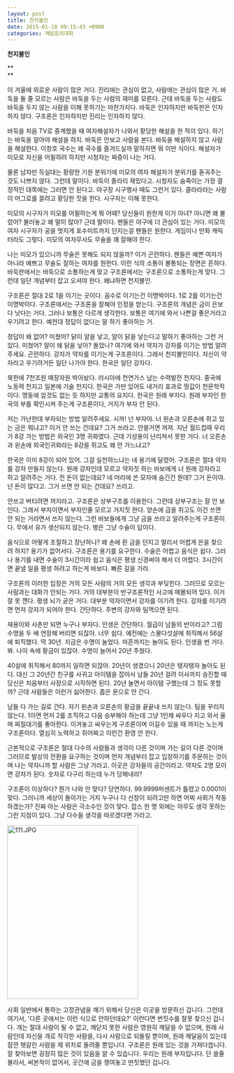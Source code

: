 ```yaml
---
layout: post
title: 천지불인
date: 2015-01-18 09:15:43 +0900
categories: 깨달음의대화
---
```

**천지불인**

**  
** 

이 겨울에 외로운 사람이 많은 거다. 진리에는 관심이 없고, 사람에는 관심이 많은 거. 바둑을 둘 줄 모르는 사람은 바둑을 두는 사람의 재미를 모른다. 근데 바둑을 두는 사람도 바둑을 두지 않는 사람을 이해 못하기는 마찬가지다. 바둑은 인자하지만 바둑판은 인자하지 않다. 구조론은 인자하지만 진리는 인자하지 않다. 

  


바둑을 처음 TV로 중계했을 때 여자해설자가 나와서 황당한 해설을 한 적이 있다. 하기는 바둑을 알아야 해설을 하지. 바둑은 안보고 사람을 본다. 바둑을 해설하지 않고 사람을 해설한다. 이창호 국수는 왜 국수를 즐겨드실까 말하자면 뭐 이딴 식이다. 해설자가 미모로 자신을 어필하려 하지만 시청자는 짜증이 나는 거다. 

  


물론 남자만 득실대는 황량한 기원 분위기에 미모의 여자 해설자가 분위기를 돋궈주는 것도 나쁘지 않다. 그런데 말이다. 바둑이 졸라리 재밌다고. 시청자도 숨죽이는 가장 결정적인 대목에는 그러면 안 된다고. 야구장 시구행사 때도 그런거 있다. 클라라라는 사람이 어그로를 끌려고 황당한 짓을 한다. 시구자는 이해 못한다.

  


미모의 시구자가 미모를 어필하는게 뭐 어때? 당신들이 원한게 이거 아녀? 아니면 왜 불렀어? 불러놓고 왜 말이 많아? 근데 말이다. 팬들은 야구에 더 관심이 있는 거다. 미모의 여자 시구자가 공을 멋지게 포수미트까지 던지는걸 팬들은 원한다. 게임이나 만화 캐릭터라도 그렇다. 미모의 여자무사도 무술을 꽤 잘해야 한다. 

  


나는 미모가 있으니까 무술은 못해도 되지 않을까? 이거 곤란하다. 팬들은 예쁜 여자가 아니라 예쁘고 무술도 잘하는 여자를 원한다. 이런 식의 소통이 불통되는 장면은 흔하다. 바둑판에서는 바둑으로 소통하는게 맞고 구조론에서는 구조론으로 소통하는게 맞다. 그런데 일단 개념부터 잡고 오셔야 한다. 왜냐하면 천지불인.

  


구조론은 절대 2로 1을 이기는 곳이다. 꼼수로 이기는건 이명박이다. 1로 2를 이기는건 이명박이다. 구조론에서는 구조론을 잘해야 인정을 받는다. 구조론의 개념은 금이 은보다 낫다는 거다. 그러나 보통은 다르게 생각한다. 보통은 여기에 와서 나쁜걸 좋은거라고 우기려고 한다. 예컨대 정답이 없다는 말 하기 좋아하는 거.

  


정답이 왜 없어? 미쳤어? 닭이 알을 낳고, 알이 닭을 낳는다고 말하기 좋아하는 그런 거 있다. 미쳤어? 알이 왜 닭을 낳아? 돌았나? 여기에 와서 약자가 강자를 이기는 방법 알려주세요. 곤란하다. 강자가 약자를 이기는게 구조론이다. 그래서 천지불인이다. 자신이 약자라고 우기려거든 일단 나가야 한다. 한국은 일단 강자다. 

  


북한에 7천조원 매장자원 박아놨다. 러시아에 천연가스 남는 수력발전 천지다. 중국에 노동력 천지고 일본에 기술 천지다. 한국은 가만 있어도 네거리 효과로 땅값이 천문학적이다. 명동에 암것도 없는 듯 하지만 교통의 요지다. 한국은 원래 부자다. 원래 부자인 한국의 부를 확인시켜 주는게 구조론이다, 거지가 부자 안 된다. 

  


저는 가난한데 부자되는 방법 알려주세요. 시꺼! 넌 부자야. 너 왼손과 오른손에 쥐고 있는 금은 뭐냐고? 이거 안 쓰는 건데요? 그거 쓰라고. 안쓸거면 꺼져. 지난 월드컵때 우리가 8강 가는 방법은 외국인 3명 귀화였다. 근데 기성용이 난리쳐서 못한 거다. 너 오른손과 왼손에 외국인귀화라는 8강을 쥐고도 왜 안 가느냐고?

  


한국은 이미 8강이 되어 있어. 그걸 실천하느냐는 네 용기에 달렸어. 구조론은 절대 약자를 강자 만들지 않는다. 원래 강자인데 모르고 약자짓 하는 바보에게 너 원래 강자라고 하고 알려주는 거다. 전 돈이 없는데요? 네 머리에 쓴 모자에 숨긴건 뭔데? 그거 돈이야. 넌 돈이 많다고. 그거 쓰면 안 되는 건데요? 쓰라고. 

  


안쓰고 버티려면 꺼지라고. 구조론은 상부구조를 이용한다. 그런데 상부구조는 잘 안 보인다. 그래서 부자이면서 부자인줄 모르고 거지짓 한다. 양손에 금을 쥐고도 이건 쓰면 안 되는 거라면서 쓰지 않는다. 그런 바보들에게 그냥 금을 쓰라고 알려주는게 구조론이다. 무에서 유가 생산되지 않는다. 병은 그냥 수술이 답이다.

  


음식으로 어떻게 조절하고 장난하나? 왜 손에 쥔 금을 던지고 멀리서 어렵게 은을 찾으려 하지? 용기가 없어서다. 구조론은 용기를 요구한다. 수술은 어렵고 음식은 쉽다. 그러나 용기를 내면 수술이 3시간이라 쉽고 음식은 평생 신경써야 해서 더 어렵다. 3시간이면 끝낼 일을 평생 하려고 하는게 바보다. 빠른 길을 가라.

  


구조론의 이러한 입장은 거의 모든 사람의 거의 모든 생각과 부딪힌다. 그러므로 모르는 사람과는 대화가 안되는 거다. 거의 대부분이 반구조론적인 사고에 매몰되어 있다. 이거 잘 못 깬다. 평생 뇌가 굳은 거다. 대부분 약자이면서 강자를 이기려 한다. 강자를 이기려면 먼저 강자가 되어야 한다. 간단하다. 주변의 강자와 팀먹으면 된다.

  


재용이와 사촌만 되면 누구나 부자다. 인생은 간단하다. 월급이 남들의 반이라고? 그럼 수명을 두 배 연장해 버리면 되잖아. 너무 쉽다. 예전에는 스물다섯살에 취직해서 56살에 퇴직했다. 딱 30년. 지금은 수명이 늘었다. 마흔까지는 놀아도 된다. 인생을 번 거다. 봐. 나이 속에 황금이 있잖아. 수명이 늘어서 20년 주웠다.

  


40살에 취직해서 80까지 일하면 되잖아. 20년이 생겼으니 20년은 탱자탱자 놀아도 된다. 대신 그 20년간 친구를 사귀고 아이템을 잡아서 남들 20년 걸려 이사까지 승진할 때 당신은 처음부터 사장으로 시작하면 된다. 20년 놀면서 아이템 구했는데 그 정도 못할까? 근데 사람들은 이런거 싫어한다. 좁은 문으로 안 간다.

  


남들 다 가는 길로 간다. 자기 왼손과 오른손의 황금을 끝끝내 쓰지 않는다. 팀을 꾸리지 않는다. 1이면 먼저 2를 조직하고 다음 승부해야 하는데 그냥 1인채 싸우다 지고 와서 울며 찌질대기를 좋아한다. 이겨놓고 싸우는게 구조론이며 이길수 있을 때 까지는 노는게 구조론이다. 열심히 노력하고 쥐어짜고 이런건 환영 안 한다.

  


근본적으로 구조론은 절대 다수의 사람들과 생각이 다른 것이며 가는 길이 다른 것이며 그러므로 발상의 전환을 요구하는 것이며 먼저 개념부터 잡고 입장하기를 주문하는 것이며 나는 약자니까 할 사람은 그냥 가라고. 이곳은 강자들의 공간이라고. 약자도 2명 모이면 강자가 된다. 숫자로 다구리 하는데 누가 당해내랴?

  


구조론이 이상하다? 뭔가 나와 안 맞다? 당연하다. 99.9999퍼센트가 틀렸고 0.0001이 맞다. 그러니까 세상이 돌아가는 거지 누구나 다 선장이 되려고만 하면 어찌 사회가 작동하겠는가? 진짜 아는 사람은 극소수인 것이 맞다. 잡스 한 명 외에는 아무도 생각 못하는 그런 지점이 있다. 그냥 다수들 생각을 따르겠다면 가라고. 

  



<img src="assets/attach/images/198/785/555/111.JPG" alt="111.JPG" width="300" height="397" />   


  


사회 일반에서 통하는 고정관념을 깨기 위해서 당신은 이곳을 방문하신 겁니다. 그런데 여기서, '다른 곳에서는 이런 식으로 안하던데요?' 이런다면 번짓수를 잘못 찾으신 겁니다. 개는 절대 사람이 될 수 없고, 깨닫지 못한 사람은 영원히 깨달을 수 없으며, 원래 사람인데 자신을 개로 착각한 사람을, 다시 사람으로 되돌릴 뿐이며, 원래 깨달음이 있는데 잠깐 헷갈린 사람을 제 위치로 돌려줄 뿐입니다. 구조론은 원래 있는 것을 가져다씁니다.잘 찾아보면 굉장히 많은 것이 있음을 알 수 있습니다. 우리는 원래 부자입니다. 단 쓸줄 몰라서, 써본적이 없어서, 곳간에 금을 쟁여놓고 딴짓했던 겁니다.
